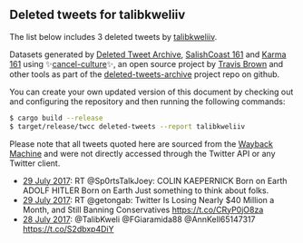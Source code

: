 ## Deleted tweets for talibkweliiv

The list below includes 3 deleted tweets by
[talibkweliiv](https://twitter.com/talibkweliiv).



Datasets generated by [Deleted Tweet Archive](https://twitter.com/deletedtweet161), 
[SalishCoast 161](https://twitter.com/SalishCoastA) and [Karma 161](https://twitter.com/KarmaOneSixOne) 
using ✨[cancel-culture](https://github.com/travisbrown/cancel-culture)✨, an open source project by 
[Travis Brown](https://twitter.com/travisbrown) and other tools as part of the 
[deleted-tweets-archive](https://github.com/salcoast/deleted-tweets-archive/) project repo on github.

You can create your own updated version of this document by checking out and configuring the
repository and then running the following commands:

```bash
$ cargo build --release
$ target/release/twcc deleted-tweets --report talibkweliiv
```

Please note that all tweets quoted here are sourced from the
[Wayback Machine](https://web.archive.org) and were not directly accessed through the Twitter API or
any Twitter client.

* [29 July 2017](https://web.archive.org/web/20170729173122/https://twitter.com/TalibKweliIV/status/891350450968154112): RT @Sp0rtsTalkJoey: COLIN KAEPERNICK Born on Earth  ADOLF HITLER Born on Earth  Just something to think about folks.
* [29 July 2017](https://web.archive.org/web/20170729142548/https://twitter.com/TalibKweliIV/status/891303751612588032): RT @getongab: Twitter Is Losing Nearly $40 Million a Month, and Still Banning Conservatives  https://t.co/CRyP0jO8za
* [28 July 2017](https://web.archive.org/web/20170728223310/https://twitter.com/TalibKweliIV/status/891064013555216387): @TalibKweli @FGiaramida88 @AnnKell65147317  https://t.co/S2dbxp4DiY
